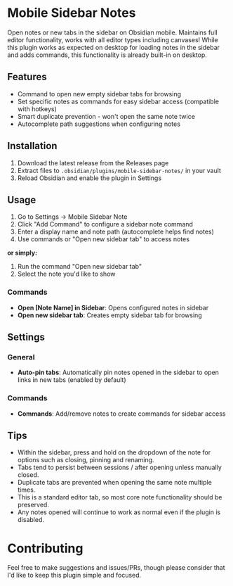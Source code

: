 # Mobile Sidebar Notes

Open notes or new tabs in the sidebar on Obsidian mobile. Maintains full editor functionality, works with all editor types including canvases!
While this plugin works as expected on desktop for loading notes in the sidebar and adds commands, this functionality is already built-in on desktop.

## Features

- Command to open new empty sidebar tabs for browsing
- Set specific notes as commands for easy sidebar access (compatible with hotkeys)
- Smart duplicate prevention - won't open the same note twice
- Autocomplete path suggestions when configuring notes

## Installation

1. Download the latest release from the Releases page
2. Extract files to `.obsidian/plugins/mobile-sidebar-notes/` in your vault
3. Reload Obsidian and enable the plugin in Settings

## Usage

1. Go to Settings → Mobile Sidebar Note
2. Click "Add Command" to configure a sidebar note command
3. Enter a display name and note path (autocomplete helps find notes)
4. Use commands or "Open new sidebar tab" to access notes

**or simply:**

1. Run the command "Open new sidebar tab"
2. Select the note you'd like to show

### Commands

- **Open [Note Name] in Sidebar**: Opens configured notes in sidebar
- **Open new sidebar tab**: Creates empty sidebar tab for browsing

## Settings

### General

- **Auto-pin tabs**: Automatically pin notes opened in the sidebar to open links in new tabs (enabled by default)

### Commands

- **Commands**: Add/remove notes to create commands for sidebar access

## Tips

- Within the sidebar, press and hold on the dropdown of the note for options such as closing, pinning and renaming.
- Tabs tend to persist between sessions / after opening unless manually closed.
- Duplicate tabs are prevented when opening the same note multiple times.
- This is a standard editor tab, so most core note functionality should be preserved.
- Any notes opened will continue to work as normal even if the plugin is disabled.

# Contributing

Feel free to make suggestions and issues/PRs, though please consider that I'd like to keep this plugin simple and focused.